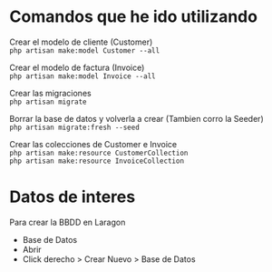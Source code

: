 # Comandos que he ido utilizando

Crear el modelo de cliente (Customer)  
`php artisan make:model Customer --all`  

Crear el modelo de factura (Invoice)  
`php artisan make:model Invoice --all`  

Crear las migraciones  
`php artisan migrate`  

Borrar la base de datos y volverla a crear (Tambien corro la Seeder)  
`php artisan migrate:fresh --seed`  

Crear las colecciones de Customer e Invoice  
`php artisan make:resource CustomerCollection`  
`php artisan make:resource InvoiceCollection`  

# Datos de interes

Para crear la BBDD en Laragon  
- Base de Datos
- Abrir
- Click derecho > Crear Nuevo > Base de Datos


